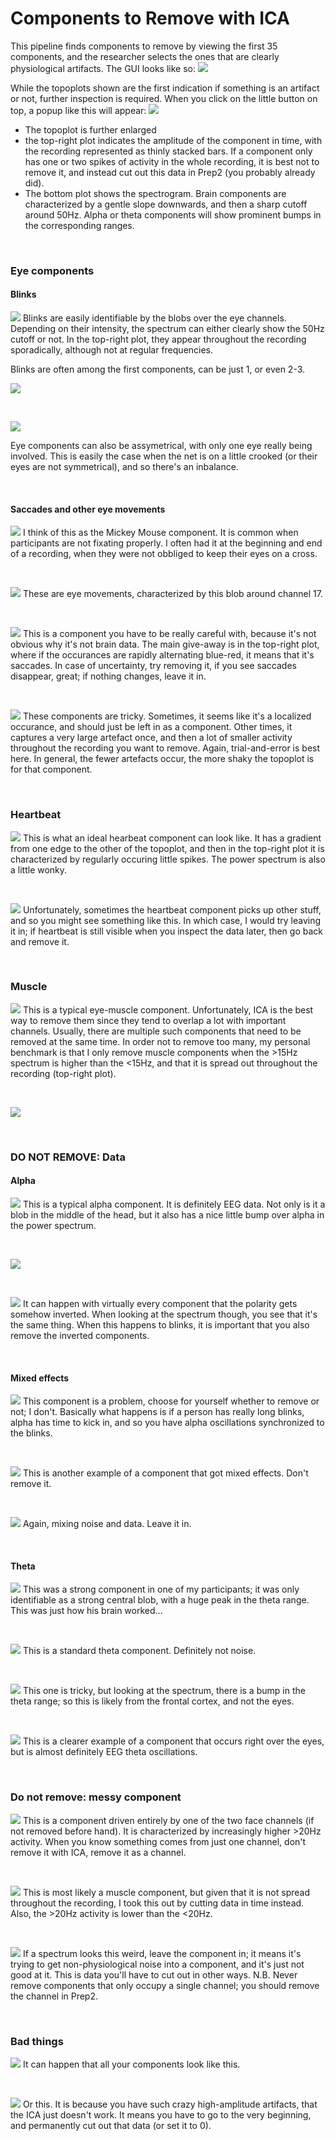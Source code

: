 # Components to Remove with ICA

This pipeline finds components to remove by viewing the first 35 components, and the researcher selects the ones that are clearly physiological artifacts. The GUI looks like so:
![](./images/ICA/Set.PNG)


While the topoplots shown are the first indication if something is an artifact or not, further inspection is required. When you click on the little button on top, a popup like this will appear:
![](./images/ICA/Blink2.PNG)
- The topoplot is further enlarged
- the top-right plot indicates the amplitude of the component in time, with the recording represented as thinly stacked bars. If a component only has one or two spikes of activity in the whole recording, it is best not to remove it, and instead cut out this data in Prep2 (you probably already did).
- The bottom plot shows the spectrogram. Brain components are characterized by a gentle slope downwards, and then a sharp cutoff around 50Hz. Alpha or theta components will show prominent bumps in the corresponding ranges.



<p>&nbsp;</p>


### Eye components
#### Blinks
![](./images/ICA/Blink1.PNG)
Blinks are easily identifiable by the blobs over the eye channels. Depending on their intensity, the spectrum can either clearly show the 50Hz cutoff or not. In the top-right plot, they appear throughout the recording sporadically, although not at regular frequencies.

Blinks are often among the first components, can be just 1, or even 2-3. 


![](./images/ICA/Blink3.PNG)

<p>&nbsp;</p>

![](./images/ICA/Eyes.PNG)

Eye components can also be assymetrical, with only one eye really being involved. This is easily the case when the net is on a little crooked (or their eyes are not symmetrical), and so there's an inbalance.


<p>&nbsp;</p>

#### Saccades and other eye movements

![](./images/ICA/Eyes2.PNG)
I think of this as the Mickey Mouse component. It is common when participants are not fixating properly. I often had it at the beginning and end of a recording, when they were not obbliged to keep their eyes on a cross. 

<p>&nbsp;</p>

![](./images/ICA/Eyes5.PNG)
These are eye movements, characterized by this blob around channel 17.

<p>&nbsp;</p>

![](./images/ICA/Eyes3.PNG)
This is a component you have to be really careful with, because it's not obvious why it's not brain data. The main give-away is in the top-right plot, where if the occurances are rapidly alternating blue-red, it means that it's saccades. In case of uncertainty, try removing it, if you see saccades disappear, great; if nothing changes, leave it in.


<p>&nbsp;</p>

![](./images/ICA/LocalizedEyes.PNG)
These components are tricky. Sometimes, it seems like it's a localized occurance, and should just be left in as a component. Other times, it captures a very large artefact once, and then a lot of smaller activity throughout the recording you want to remove. Again, trial-and-error is best here. 
In general, the fewer artefacts occur, the more shaky the topoplot is for that component.


<p>&nbsp;</p>

### Heartbeat


![](./images/ICA/Heartbeat.PNG)
This is what an ideal hearbeat component can look like.  It has a gradient from one edge to the other of the topoplot, and then in the top-right plot it is characterized by regularly occuring little spikes. The power spectrum is also a little wonky. 

<p>&nbsp;</p>

![](./images/ICA/Heartbeat2.PNG)
Unfortunately, sometimes the heartbeat component picks up other stuff, and so you might see something like this. In which case, I would try leaving it in; if heartbeat is still visible when you inspect the data later, then go back and remove it.

<p>&nbsp;</p>

### Muscle

![](./images/ICA/Muscle.PNG)
This is a typical eye-muscle component. Unfortunately, ICA is the best way to remove them since they tend to overlap a lot with important channels. Usually, there are multiple such components that need to be removed at the same time. 
In order not to remove too many, my personal benchmark is that I only remove muscle components when the >15Hz spectrum is higher than the <15Hz, and that it is spread out throughout the recording (top-right plot).

<p>&nbsp;</p>

![](./images/ICA/Muscle2.PNG)


<p>&nbsp;</p>


### DO NOT REMOVE: Data

#### Alpha

![](./images/ICA/Alpha.PNG)
This is a typical alpha component. It is definitely EEG data. Not only is it a blob in the middle of the head, but it also has a nice little bump over alpha in the power spectrum.


<p>&nbsp;</p>

![](./images/ICA/Alpha2.PNG)

<p>&nbsp;</p>

![](./images/ICA/InvertedAlpha.PNG)
It can happen with virtually every component that the polarity gets somehow inverted. When looking at the spectrum though, you see that it's the same thing. When this happens to blinks, it is important that you also remove the inverted components.



<p>&nbsp;</p>

#### Mixed effects

![](./images/ICA/AlphaBlinks.PNG)
This component is a problem, choose for yourself whether to remove or not; I don't. Basically what happens is if a person has really long blinks, alpha has time to kick in, and so you have alpha oscillations synchronized to the blinks. 



<p>&nbsp;</p>

![](./images/ICA/Mix.PNG)
This is another example of a component that got mixed effects. Don't remove it. 

<p>&nbsp;</p>

![](./images/ICA/Mix2.PNG)
Again, mixing noise and data. Leave it in. 


<p>&nbsp;</p>



#### Theta

![](./images/ICA/Center.PNG)
This was a strong component in one of my participants; it was only identifiable as a strong central blob, with a huge peak in the theta range. This was just how his brain worked...


<p>&nbsp;</p>

![](./images/ICA/ThetaFront3.PNG)
This is a standard theta component. Definitely not noise. 

<p>&nbsp;</p>



![](./images/ICA/Eye_Theta.PNG)
This one is tricky, but looking at the spectrum, there is a bump in the theta range; so this is likely from the frontal cortex, and not the eyes. 

<p>&nbsp;</p>

![](./images/ICA/OrbitalTheta.PNG)
This is a clearer example of a component that occurs right over the eyes, but is almost definitely EEG theta oscillations. 

<p>&nbsp;</p>

### Do not remove: messy component

![](./images/ICA/Face.PNG)
This is a component driven entirely by one of the two face channels (if not removed before hand). It is characterized by increasingly higher >20Hz activity. When you know something comes from just one channel, don't remove it with ICA, remove it as a channel.


<p>&nbsp;</p>

![](./images/ICA/muscle3.PNG)
This is most likely a muscle component, but given that it is not spread throughout the recording, I took this out by cutting data in time instead. Also, the >20Hz activity is lower than the <20Hz.

<p>&nbsp;</p>

![](./images/ICA/Unknown.PNG)
If a spectrum looks this weird, leave the component in; it means it's trying to get non-physiological noise into a component, and it's just not good at it. This is data you'll have to cut out in other ways.
N.B. Never remove components that only occupy a single channel; you should remove the channel in Prep2. 

<p>&nbsp;</p>

### Bad things

![](./images/ICA/ReallyBad.PNG)
It can happen that all your components look like this. 

<p>&nbsp;</p>

![](./images/ICA/ReallyBad2.PNG)
Or this.  It is because you have such crazy high-amplitude artifacts, that the ICA just doesn't work. It means you have to go to the very beginning, and permanently cut out that data (or set it to 0).

